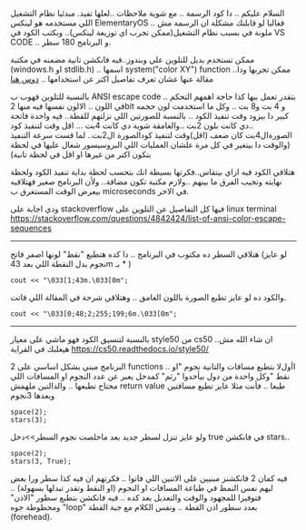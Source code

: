 <p dir='rtl' align='right'>




السلام عليكم .. دا كود الرسمة .. مع شوية ملاحظات ..لعلها تفيد.
مبدئيا نظام التشغيل اللي مستخدمه هو لينكس ElementaryOS  .. فغالبا لو قابلتك مشكلة ان الرسمة مش ملونة في بسبب نظام التشغيل(ممكن تجرب اي توزيعة لينكس).. وبكتب الكود في VS CODE .. و البرنامج 180 سطر.

ممكن تستخدم بديل للتلوين علي وبندوز..فيه فانكشن تانية مضمنه في مكتبة (windows.h  او  stdlib.h) .. اسمها system("color XY") function ..ممكن تجربها ودا مقالة عنها عشان تعرف تفاصيل اكتر عن استخدامها ..
[دوس هنا](https://www.geeksforgeeks.org/how-to-print-colored-text-in-c/)

بالنسبة للتلوين فهوب ب ANSI escape code .. بتقدر تعمل بيها كذا حاجة اهمهم التحكم قي اللون ..
الالون نفسها فيه منها 2bit و 4 بت و8 بت .. 
وكل ما استخدمت لون حجمه كبير دا بيزود وقت تنفيذ الكود ..
بالنسبة للصورتين اللي نزلتهم للقطة.. فيه واحدة فاتحة ..دي كانت بلون 2بت ..والغامقة شوية دي كانت 4بت ...
اقل وقت لتنفيذ كود الصورةال4بت كان ضعف (اقل)وقت لتنفيذ كودالصورة ال2بت.. لما قست سرعة التنفيذ (والوقت دا بيتغير في كل مرة علشان العمليات اللي البروسيسور شغال عليها في لحظة بتكون اكتر من غيرها او اقل في لحظة تانية)

هتلاقي الكود فيه ازاي بيتقاس..فكرتها بسيطة انك بتحسب لحظة بداية تنفيذ  الكود ولحظة نهايته وتجيب الفرق ما بينهم ..ولازم مكتبة <ctime> تكون مضافة..
ولأن البرنامج صغير فهتلاقيه بيعرض الوقت المستغرق ب microseconds في الاخر.

ودي اجابة على stackoverflow فيها كل التفاصيل عن التلوين على linux terminal
https://stackoverflow.com/questions/4842424/list-of-ansi-color-escape-sequences

----------------------------
هتلاقي السطر ده مكتوب في البرنامج .. دا كده هتطبع "نقط" لونها اصفر فاتح  (لو عايز نجوم بدل النقطة اللي بعد 43m بـ * )
```
cout << "\033[1;43m.\033[0m";
```

والكود ده لو عايز تطبع الصورة باللون الغامق .. وهتلاقي شرحة في المقالة اللي فاتت.
```
cout << "\033[0;48;2;255;199;6m.\033[0m";
```
-------------------------
بالنسبة لتنسيق الكود فهو ماشي على معيار  style50 من cs50 ..ان شاء الله مش هيغلبك في القراية 
https://cs50.readthedocs.io/style50/

البرنامج مبني بشكل اساسي على 2 functions .. اأولﻻ بتطبع مسافات والتانية نجوم "او نقط "وكل واحدة من دول بيأخدوا "رثم" كمدخل يعبر عن عدد النجوم او المسافات اللي محتاج تطبعها .. والدالتين ملهمش return value طبعا ..
فأنت مثلا عايز تطبع مسافتين وبعدها 3نجوم
```
space(2);
stars(3);
```
ولو عايز تنزل لسطر جديد بعد ماخلصت نجوم السطر>>دخل true في فانكشن stars..
```
space(2);
stars(3, True);
```
فيه كمان 2 فانكشنز مبنيين على الاتنين اللي فاتوا .. فكرتهم ان فيه كذا سطر ورا بعض ليهم نفس النمط في طباعة المسافات او النجوم (او النقط وتقدر تبدلها بسهولة) .. فتوفيرا للمجهود والوقت والتعديل بعد كده .. فيه فانكشن بتطبع سطور "الاذن" ومحطوطة جوه "loop" بعدد سطور اذن القطة .. 
ونفس الكلام مع جبة القطة (forehead).


</p>
